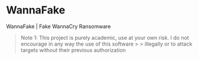 # WannaFake
WannaFake | Fake WannaCry Ransomware

> Note 1: This project is purely academic, use at your own risk. I do not encourage in any way the use of this software > > illegally or to attack targets without their previous authorization
